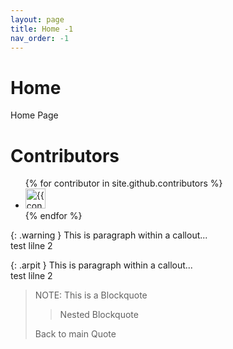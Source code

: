 ```yaml
---
layout: page
title: Home -1
nav_order: -1
---
```


# Home

Home Page

# Contributors

<ul class="list-style-none">
{% for contributor in site.github.contributors %}
  <li class="d-inline-block mr-1">
     <a href="{{ contributor.html_url }}"><img src="{{ contributor.avatar_url }}" width="32" height="32" alt="{{ contributor.login }}"></a>
  </li>
{% endfor %}
</ul>

{: .warning }
This is paragraph within a callout...  
test lilne 2

{: .arpit }
This is paragraph within a callout...  
test lilne 2


> NOTE: This is a Blockquote
> > Nested Blockquote
> 
> Back to main Quote


